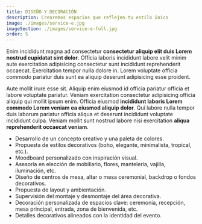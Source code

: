 ```yaml
---
title: DISEÑO Y DECORACIÓN
description: Crearemos espacios que reflejen tu estilo único
image: ./images/service-e.jpg
imageSection: ./images/service-e-full.jpg
order: 5
---
```


Enim incididunt magna ad consectetur **consectetur aliquip elit duis Lorem nostrud cupidatat sint dolor**. Officia laboris incididunt labore velit minim aute exercitation adipisicing consectetur sunt incididunt reprehenderit occaecat. Exercitation tempor nulla dolore in. Lorem voluptate officia commodo pariatur duis sunt ea aliquip deserunt adipisicing esse proident.

Aute mollit irure esse sit. Aliquip enim eiusmod id officia pariatur officia et labore voluptate pariatur. Veniam exercitation consectetur adipisicing officia aliquip qui mollit ipsum enim. Officia eiusmod **incididunt laboris Lorem commodo Lorem veniam ea eiusmod aliquip dolor**. Qui labore nulla tempor duis laborum pariatur officia aliqua et deserunt incididunt voluptate incididunt culpa. Veniam mollit sunt nostrud labore nisi exercitation **aliqua reprehenderit occaecat veniam**.

<!--modal-->

- Desarrollo de un concepto creativo y una paleta de colores.
- Propuesta de estilos decorativos (boho, elegante, minimalista, tropical, etc.).
- Moodboard personalizado con inspiración visual.
- Asesoría en elección de mobiliario, flores, mantelería, vajilla, iluminación, etc.
- Diseño de centros de mesa, altar o mesa ceremonial, backdrop o fondos decorativos.
- Propuesta de layout y ambientación.
- Supervisión del montaje y desmontaje del área decorativa.
- Decoración personalizada de espacios clave: ceremonia, recepción, mesa principal, entrada, zona de bienvenida, etc.
- Detalles decorativos alineados con la identidad del evento.
